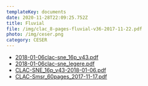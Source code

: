 ```yaml
---
templateKey: documents
date: 2020-11-28T22:09:25.752Z
title: Fluvial
file: /img/clac_8-pages-fluvial-v36-2017-11-22.pdf
photo: /img/ceser.png
category: CESER
---
```

 * [2018-01-06clac-sne_16p_v43.pdf](/img/2018-01-06clac-sne_16p_v43.pdf)
 * [2018-01-06clac-sne_legere.pdf](/img/2018-01-06clac-sne_legere.pdf)
 * [CLAC-SNE_16p_v43-2018-01-06.pdf](/img/CLAC-SNE_16p_v43-2018-01-06.pdf)
 * [CLAC-Smsr_60pages_2017-11-17.pdf](/img/CLAC-Smsr_60pages_2017-11-17.pdf)